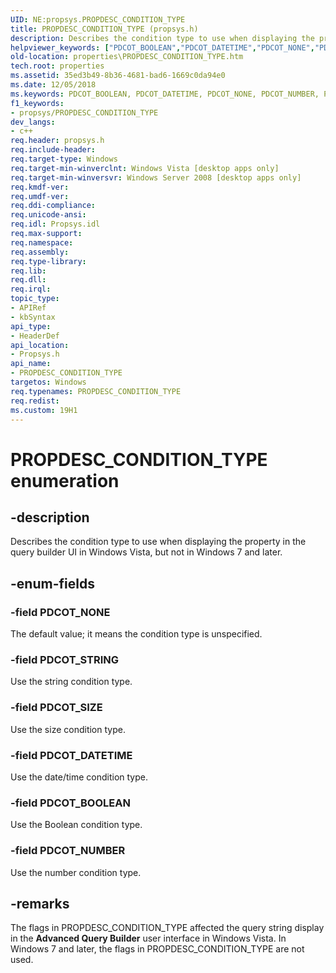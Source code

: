 ```yaml
---
UID: NE:propsys.PROPDESC_CONDITION_TYPE
title: PROPDESC_CONDITION_TYPE (propsys.h)
description: Describes the condition type to use when displaying the property in the query builder UI in Windows Vista, but not in Windows 7 and later.
helpviewer_keywords: ["PDCOT_BOOLEAN","PDCOT_DATETIME","PDCOT_NONE","PDCOT_NUMBER","PDCOT_SIZE","PDCOT_STRING","PROPDESC_CONDITION_TYPE","PROPDESC_CONDITION_TYPE enumeration [Windows Properties]","properties.PROPDESC_CONDITION_TYPE","propsys/PDCOT_BOOLEAN","propsys/PDCOT_DATETIME","propsys/PDCOT_NONE","propsys/PDCOT_NUMBER","propsys/PDCOT_SIZE","propsys/PDCOT_STRING","propsys/PROPDESC_CONDITION_TYPE","shell.PROPDESC_CONDITION_TYPE","shell_PROPDESC_CONDITION_TYPE"]
old-location: properties\PROPDESC_CONDITION_TYPE.htm
tech.root: properties
ms.assetid: 35ed3b49-8b36-4681-bad6-1669c0da94e0
ms.date: 12/05/2018
ms.keywords: PDCOT_BOOLEAN, PDCOT_DATETIME, PDCOT_NONE, PDCOT_NUMBER, PDCOT_SIZE, PDCOT_STRING, PROPDESC_CONDITION_TYPE, PROPDESC_CONDITION_TYPE enumeration [Windows Properties], properties.PROPDESC_CONDITION_TYPE, propsys/PDCOT_BOOLEAN, propsys/PDCOT_DATETIME, propsys/PDCOT_NONE, propsys/PDCOT_NUMBER, propsys/PDCOT_SIZE, propsys/PDCOT_STRING, propsys/PROPDESC_CONDITION_TYPE, shell.PROPDESC_CONDITION_TYPE, shell_PROPDESC_CONDITION_TYPE
f1_keywords:
- propsys/PROPDESC_CONDITION_TYPE
dev_langs:
- c++
req.header: propsys.h
req.include-header: 
req.target-type: Windows
req.target-min-winverclnt: Windows Vista [desktop apps only]
req.target-min-winversvr: Windows Server 2008 [desktop apps only]
req.kmdf-ver: 
req.umdf-ver: 
req.ddi-compliance: 
req.unicode-ansi: 
req.idl: Propsys.idl
req.max-support: 
req.namespace: 
req.assembly: 
req.type-library: 
req.lib: 
req.dll: 
req.irql: 
topic_type:
- APIRef
- kbSyntax
api_type:
- HeaderDef
api_location:
- Propsys.h
api_name:
- PROPDESC_CONDITION_TYPE
targetos: Windows
req.typenames: PROPDESC_CONDITION_TYPE
req.redist: 
ms.custom: 19H1
---
```


# PROPDESC_CONDITION_TYPE enumeration


## -description


Describes the condition type to use when displaying the property in the query builder UI in Windows Vista, but not in Windows 7 and later.


## -enum-fields




### -field PDCOT_NONE

The default value; it means the condition type is unspecified.


### -field PDCOT_STRING

Use the string condition type.


### -field PDCOT_SIZE

Use the size condition type.


### -field PDCOT_DATETIME

Use the date/time condition type.


### -field PDCOT_BOOLEAN

Use the Boolean condition type.


### -field PDCOT_NUMBER

Use the number condition type.


## -remarks



The flags in PROPDESC_CONDITION_TYPE affected the query string display in the <b>Advanced Query Builder</b> user interface in Windows Vista. In Windows 7 and later, the flags in PROPDESC_CONDITION_TYPE are not used.



